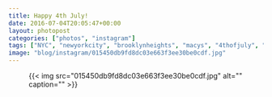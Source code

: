 ```yaml
---
title: Happy 4th July!
date: 2016-07-04T20:05:47+00:00
layout: photopost
categories: ["photos", "instagram"]
tags: ["NYC", "newyorkcity", "brooklynheights", "macys", "4thofjuly", "independenceday", "fireworks", "color"]
image: "blog/instagram/015450db9fd8dc03e663f3ee30be0cdf.jpg"
---
```


<figure class="photo photo--square">
  {{< img src="015450db9fd8dc03e663f3ee30be0cdf.jpg" alt="" caption="" >}}

</figure>


